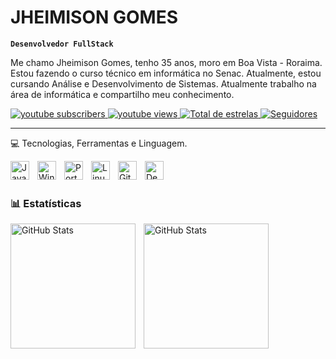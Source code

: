 # JHEIMISON GOMES 

**`Desenvolvedor FullStack`**

Me chamo Jheimison Gomes, tenho 35 anos, moro em Boa Vista - Roraima. Estou fazendo o curso técnico em informática no Senac. Atualmente, estou cursando Análise e Desenvolvimento de Sistemas. Atualmente trabalho na área de informática e compartilho meu conhecimento.
<p align="left">
    <a href="https://www.youtube.com/@?sub_confirmation=1">
        <img 
            alt="youtube subscribers" 
            title="Inscreva-se no meu canal" 
            src="https://custom-icon-badges.demolab.com/youtube/channel/subscribers/UCo-gJ8RnTn5akHqHvO55DVA?color=%23E05D44&label=Inscreva-se&logo=video&logoColor=white&style=for-the-badge&labelColor=CE4630"
        />
    </a>
    <a href="https://www.youtube.com/">
        <img 
            alt="youtube views" 
            title="Vizualizações no YouTube" 
            src="https://custom-icon-badges.demolab.com/youtube/channel/views/UCo-gJ8RnTn5akHqHvO55DVA?color=%23E1AD0E&logo=eye&logoColor=white&style=for-the-badge&labelColor=C79600"
        />
    </a> 
    <a href="https://github.com/jheimison10?tab=repositories&sort=stargazers">
        <img 
            alt="Total de estrelas" 
            title="Total de estrelas GitHub" 
            src="https://custom-icon-badges.demolab.com/github/stars/Larissakich?color=55960c&style=for-the-badge&labelColor=488207&logo=star&label=estrelas"
        />
    </a>
    <a href="https://github.com/jheimison10?tab=followers">
        <img 
            alt="Seguidores" 
            title="Me siga no GitHub" 
            src="https://custom-icon-badges.demolab.com/github/followers/Larissakich?color=236ad3&labelColor=1155ba&style=for-the-badge&logo=github&label=Seguidores&logoColor=white"
        />
    </a>
</p>

---

💻 Tecnologias, Ferramentas e Linguagem.


<img
align="left"
alt="Java"
title="Java"
width="30px"
style="padding-right: 10px;"
src="https://cdn.jsdelivr.net/gh/devicons/devicon@latest/icons/Java/Java-original.svg"
/>

<img
align="left"
alt="Windows Server"
title="Windows Server"
width="30px"
style="padding-right: 10px;"
src="https://cdn.jsdelivr.net/gh/devicons/devicon@latest/icons/windows8/windows8-original.svg"
/>
<img
align="left"
alt="Portugol Studio"
title="Portugol Studio"
width="30px"
style="padding-right: 10px;"
src="https://img.icons8.com/color/48/000000/console.png"
/>
<img
align="left"
alt="Linux"
title="Linux"
width="30px"
style="padding-right: 10px;"
src="https://cdn.jsdelivr.net/gh/devicons/devicon@latest/icons/linux/linux-original.svg"
/>
<img 
    align="left" 
    alt="Git" 
    title="Git"
    width="30px" 
    style="padding-right: 10px;" 
    src="https://cdn.jsdelivr.net/gh/devicons/devicon@latest/icons/git/git-original.svg" 
/>
<img
align="left"
alt="Debian"
title="Debian"
width="30px"
style="padding-right: 10px;"
src="https://cdn.jsdelivr.net/gh/devicons/devicon@latest/icons/debian/debian-original.svg"
/>

<br/>
<br/>

### 📊 Estatísticas

<p>
  <img 
    align="left" 
    alt="GitHub Stats" 
    height="200" 
    style="padding-right: 10px;" 
    src="https://github-readme-stats.vercel.app/api?username=Jheimison10&show_icons=true&theme=tokyonight&include_all_commits=true&locale=pt-br" 
  />

<img 
      align="left" 
      alt="GitHub Stats" 
      height="200" 
      src="https://github-readme-stats.vercel.app/api/top-langs/?username=Jheimison10&theme=tokyonight&layout=compact&custom_title=Tecnologias&langs_count=9" 
  />

</p>
